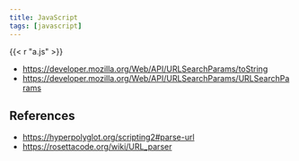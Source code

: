 ```yaml
---
title: JavaScript
tags: [javascript]
---
```


{{< r "a.js" >}}

- <https://developer.mozilla.org/Web/API/URLSearchParams/toString>
- <https://developer.mozilla.org/Web/API/URLSearchParams/URLSearchParams>

## References

- <https://hyperpolyglot.org/scripting2#parse-url>
- <https://rosettacode.org/wiki/URL_parser>
